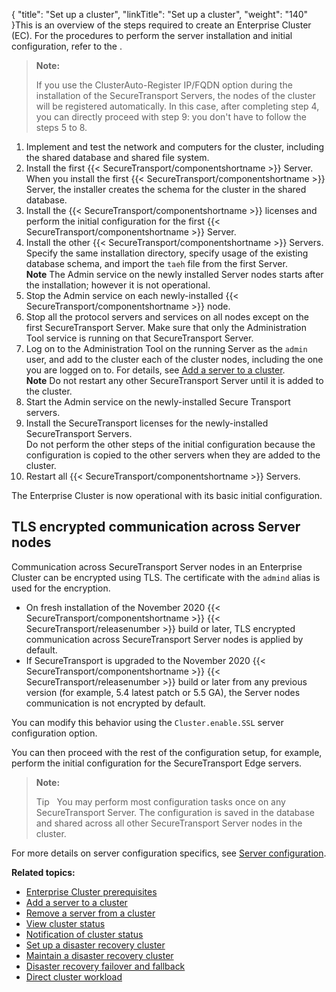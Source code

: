 {
    "title": "Set up a cluster",
    "linkTitle": "Set up a cluster",
    "weight": "140"
}This is an overview of the steps required to create an Enterprise Cluster (EC). For the procedures to perform the server installation and initial configuration, refer to the .

> **Note:**
>
> If you use the ClusterAuto-Register IP/FQDN option during the installation of the SecureTransport Servers, the nodes of the cluster will be registered automatically. In this case, after completing step 4, you can directly proceed with step 9: you don't have to follow the steps 5 to 8.

1.  Implement and test the network and computers for the cluster, including the shared database and shared file system.
2.  Install the first {{< SecureTransport/componentshortname >}} Server.  
    When you install the first {{< SecureTransport/componentshortname >}} Server, the installer creates the schema for the cluster in the shared database.
3.  Install the {{< SecureTransport/componentshortname >}} licenses and perform the initial configuration for the first {{< SecureTransport/componentshortname >}} Server.
4.  Install the other {{< SecureTransport/componentshortname >}} Servers. Specify the same installation directory, specify usage of the existing database schema, and import the `taeh` file from the first Server.  
    **Note** The Admin service on the newly installed Server nodes starts after the installation; however it is not operational.  
5.  Stop the Admin service on each newly-installed {{< SecureTransport/componentshortname >}} node.
6.  Stop all the protocol servers and services on all nodes except on the first SecureTransport Server. Make sure that only the Administration Tool service is running on that SecureTransport Server.
7.  Log on to the Administration Tool on the running Server as the `admin` user, and add to the cluster each of the cluster nodes, including the one you are logged on to. For details, see [Add a server to a cluster](../t_st_add_server_to_cluster#Large_Enterprise_Clustering_2746683174_1077923).  
    **Note** Do not restart any other SecureTransport Server until it is added to the cluster.  
8.  Start the Admin service on the newly-installed Secure Transport servers.
9.  Install the SecureTransport licenses for the newly-installed SecureTransport Servers.  
    Do not perform the other steps of the initial configuration because the configuration is copied to the other servers when they are added to the cluster.
10. Restart all {{< SecureTransport/componentshortname >}} Servers.

The Enterprise Cluster is now operational with its basic initial configuration.

## TLS encrypted communication across Server nodes

Communication across SecureTransport Server nodes in an Enterprise Cluster can be encrypted using TLS. The certificate with the `admind` alias is used for the encryption.  

-   On fresh installation of the November 2020 {{< SecureTransport/componentshortname >}} {{< SecureTransport/releasenumber >}} build or later, TLS encrypted communication across SecureTransport Server nodes is applied by default.
-   If SecureTransport is upgraded to the November 2020 {{< SecureTransport/componentshortname >}} {{< SecureTransport/releasenumber >}} build or later from any previous version (for example, 5.4 latest patch or 5.5 GA), the Server nodes communication is not encrypted by default.

You can modify this behavior using the `Cluster.enable.SSL` server configuration option.  

You can then proceed with the rest of the configuration setup, for example, perform the initial configuration for the SecureTransport Edge servers.

> **Note:**
>
> Tip  
> You may perform most configuration tasks once on any SecureTransport Server. The configuration is saved in the database and shared across all other SecureTransport Server nodes in the cluster.

For more details on server configuration specifics, see [Server configuration](../../../operations_menu/c_st_serverconfiguration#ServerMenu_1832073003_1107076).

**Related topics:**

-   [Enterprise Cluster prerequisites](../c_st_cluster_prerequisites)
-   [Add a server to a cluster](../t_st_add_server_to_cluster)
-   [Remove a server from a cluster](../t_st_remove_server_from_cluster)
-   [View cluster status](../t_st_view_cluster_status)
-   [Notification of cluster status](../t_st_notification_of_cluster_status)
-   [Set up a disaster recovery cluster](../t_st_setup_disaster_recovery_cluster)
-   [Maintain a disaster recovery cluster](../t_st_maintain_disaster_recovery_cluster)
-   [Disaster recovery failover and fallback](../t_st_dr_failover_fallback)
-   [Direct cluster workload](../t_st_direct_cluster_workload)
